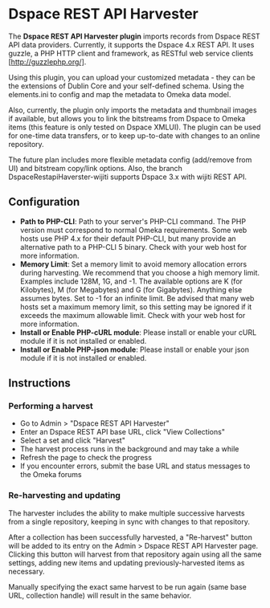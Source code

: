 Dspace REST API Harvester
=========================

The __Dspace REST API Harvester plugin__ imports records from Dspace REST API data providers.
Currently, it supports the Dspace 4.x REST API. It uses guzzle, a PHP HTTP client
and framework, as RESTful web service clients [http://guzzlephp.org/].

Using this plugin, you can upload your customized metadata -
they can be the extensions of Dublin Core and your self-defined schema. Using the elements.ini
to config and map the metadata to Omeka data model.

Also, currently, the plugin only imports the metadata and thumbnail images if available, 
but allows you to link the bitstreams from Dspace to Omeka items (this feature is only 
tested on Dspace XMLUI). The plugin can be used for one-time data transfers, or to 
keep up-to-date with changes to an online repository.

The future plan includes more flexible metadata config (add/remove from UI)
and bitstream copy/link options. Also, the branch DspaceRestapiHaverster-wijiti supports Dspace 3.x 
with wijiti REST API.

Configuration
-------------

* __Path to PHP-CLI__: Path to your server's PHP-CLI command. The PHP version
  must correspond to normal Omeka requirements. Some web hosts use PHP 4.x for
  their default PHP-CLI, but many provide an alternative path to a PHP-CLI
  5 binary. Check with your web host for more information.
* __Memory Limit__: Set a memory limit to avoid memory allocation errors during
  harvesting. We recommend that you choose a high memory limit. Examples
  include 128M, 1G, and -1. The available options are K (for Kilobytes), M (for
  Megabytes) and G (for Gigabytes). Anything else assumes bytes. Set to -1 for
  an infinite limit. Be advised that many web hosts set a maximum memory limit,
  so this setting may be ignored if it exceeds the maximum allowable limit.
  Check with your web host for more information.
* __Install or Enable PHP-cURL module__: Please install or enable your cURL module
  if it is not installed or enabled.
* __Install or Enable PHP-json module__: Please install or enable your json module
  if it is not installed or enabled.


Instructions
------------

### Performing a harvest

* Go to Admin > "Dspace REST API Harvester"
* Enter an Dspace REST API base URL, click "View Collections"
* Select a set and click "Harvest"
* The harvest process runs in the background and may take a while
* Refresh the page to check the progress
* If you encounter errors, submit the base URL and status messages to the Omeka forums

### Re-harvesting and updating 
The harvester includes the ability to make multiple successive harvests from
a single repository, keeping in sync with changes to that repository.

After a collection has been successfully harvested, a "Re-harvest"
button will be added to its entry on the Admin > Dspace REST API Harvester page.
Clicking this button will harvest from that repository again using all the same
settings, adding new items and updating previously-harvested items as
necessary.

Manually specifying the exact same harvest to be run again (same base URL, collection
handle) will result in the same behavior.






